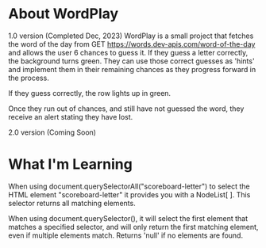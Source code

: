 # About WordPlay

1.0 version (Completed Dec, 2023)
WordPlay is a small project that fetches the word of the day from GET https://words.dev-apis.com/word-of-the-day and allows the user 6 chances to guess it. If they guess a letter correctly, the background turns green. They can use those correct guesses as 'hints' and implement them in their remaining chances as they progress forward in the process.

If they guess correctly, the row lights up in green.

Once they run out of chances, and still have not guessed the word, they receive an alert stating they have lost.

2.0 version (Coming Soon)

# What I'm Learning

  When using document.querySelectorAll("scoreboard-letter") to select the HTML element "scoreboard-letter" it provides you with a NodeList[ ]. This selector returns all matching elements.

  When using document.querySelector(), it will select the first element that matches a specified selector, and will only return the first matching element, even if multiple elements match. Returns 'null' if no elements are found.